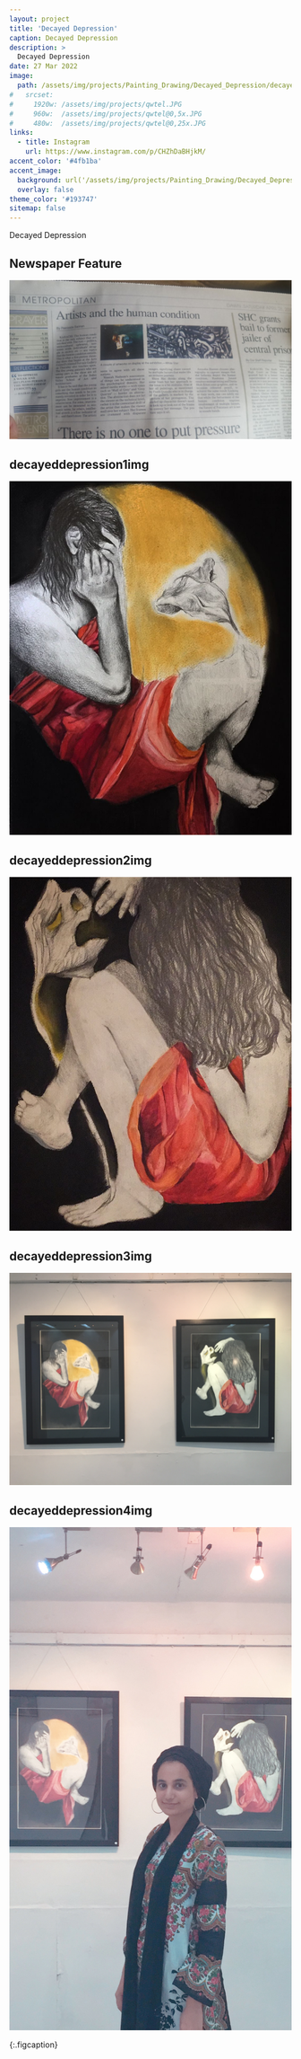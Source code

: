 ```yaml
---
layout: project
title: 'Decayed Depression'
caption: Decayed Depression
description: >
  Decayed Depression
date: 27 Mar 2022
image:
  path: /assets/img/projects/Painting_Drawing/Decayed_Depression/decayeddepression1img.JPG
#   srcset: 
#     1920w: /assets/img/projects/qwtel.JPG
#     960w:  /assets/img/projects/qwtel@0,5x.JPG
#     480w:  /assets/img/projects/qwtel@0,25x.JPG
links:
  - title: Instagram
    url: https://www.instagram.com/p/CHZhDaBHjkM/
accent_color: '#4fb1ba'
accent_image:
  background: url('/assets/img/projects/Painting_Drawing/Decayed_Depression/cover.JPG') center/cover
  overlay: false
theme_color: '#193747'
sitemap: false
---
```


Decayed Depression

## Newspaper Feature

![humanconditionnewsimg](/assets/img/projects/Painting_Drawing/Decayed_Depression/humanconditionnewsimg.JPG)

## decayeddepression1img

![decayeddepression1img](/assets/img/projects/Painting_Drawing/Decayed_Depression/decayeddepression1img.JPG)

## decayeddepression2img

![decayeddepression2img](/assets/img/projects/Painting_Drawing/Decayed_Depression/decayeddepression2img.JPG)

## decayeddepression3img

![decayeddepression3img](/assets/img/projects/Painting_Drawing/Decayed_Depression/decayeddepression3img.JPG)

## decayeddepression4img

![decayeddepression4img](/assets/img/projects/Painting_Drawing/Decayed_Depression/decayeddepression4img.JPG)

{:.figcaption}
